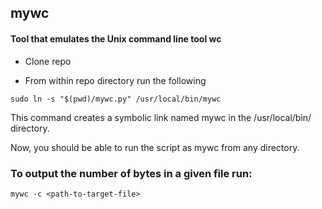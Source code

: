 ## mywc

#### Tool that emulates the Unix command line tool wc

- Clone repo

- From within repo directory run the following

```
sudo ln -s "$(pwd)/mywc.py" /usr/local/bin/mywc
```

This command creates a symbolic link named mywc in the /usr/local/bin/ directory.

Now, you should be able to run the script as mywc from any directory.

### To output the number of bytes in a given file run:

```
mywc -c <path-to-target-file>
```
